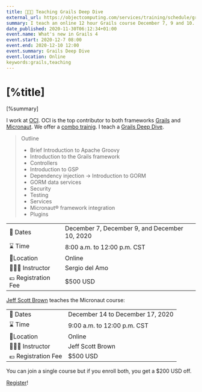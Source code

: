 ```yaml
---
title: 👨🏻‍🏫 Teaching Grails Deep Dive
external_url: https://objectcomputing.com/services/training/schedule/grails-micronaut-combo
summary: I teach an online 12 hour Grails course December 7, 9 and 10. 
date_published: 2020-11-30T06:12:34+01:00
event.name: What's new in Grails 4
event.start: 2020-12-7 08:00
event.end: 2020-12-10 12:00
event.summary: Grails Deep Dive
event.location: Online
keywords:grails,teaching
---
```


# [%title]

[%summary]

I work at [OCI](https://objectcomputing.com). OCI is the top contributor to both frameworks [Grails](https://grails.org) and [Micronaut](https://micronaut.io). We offer a [combo trainig]([%external_url]). I teach a [Grails Deep Dive](https://objectcomputing.com/services/training/catalog/grails/grails-deep-dive). 

> Outline 
> - Brief Introduction to Apache Groovy
> - Introduction to the Grails framework
> - Controllers
> - Introduction to GSP
> - Dependency injection
->  Introduction to GORM
> - GORM data services
> - Security
> - Testing
> - Services
> - Micronaut® framework integration
> - Plugins

<div class="h-event">

|      |      | 
| :--- | :--- | 
| 📆 Dates | <time class="dt-start" datetime="[%event.start]">December 7</span>, December 9, and <time class="dt-end" datetime="[%event.end]">December 10, 2020</time> | 
| ⌛️ Time | 8:00 a.m. to 12:00 p.m. CST | 
| 📍Location | <span class="p-location">Online</span> | 
| 👨🏻‍🏫 Instructor | Sergio del Amo |  
| 💶 Registration Fee |  $500 USD | 

</div>

[Jeff Scott Brown](https://twitter.com/jeffscottbrown) teaches the Micronaut course: 

<div class="h-event">

|      |      | 
| :--- | :--- | 
| 📆 Dates | <time class="dt-start" datetime="2020-12-14 09:00">December 14</span> to <time class="dt-end" datetime="2020-12-17">December 17, 2020</time> | 
| ⌛️ Time | 9:00 a.m. to 12:00 p.m. CST | 
| 📍Location | <span class="p-location">Online</span> | 
| 👨🏻‍🏫 Instructor | Jeff Scott Brown |  
| 💶 Registration Fee |  $500 USD | 

</div>

You can join a single course but if you enroll both, you get a $200 USD off. 

[Register]([%external_url])!


